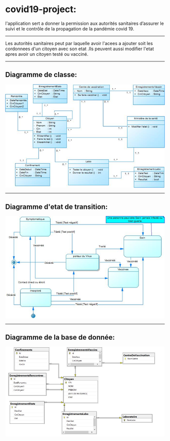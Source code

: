 # covid19-project:
l'application sert a donner la permission aux autorités sanitaires d’assurer le suivi et le contrôle de la propagation de la pandémie covid 19.
___
Les autorités sanitaires peut  par laquelle avoir l'acees a ajouter soit les cordonnees d'un citoyen avec son etat .Ils peuvent aussi modifier l'etat apres avoir un citoyen testé ou vacciné.
___
## Diagramme de classe:

![Diagramme de class](https://github.com/oumayma-boumaaza/covid19-project/blob/main/images/DC.%20covid.jpg )
___
## Diagramme d'etat de transition:

![alt text](https://github.com/oumayma-boumaaza/covid19-project/blob/main/images/Diagramme%20d'etat%20de%20transition%20Covid19.jpg)
___
## Diagramme de la base de donnée:

![alt text](https://github.com/oumayma-boumaaza/covid19-project/blob/main/images/basedonee.JPG)

